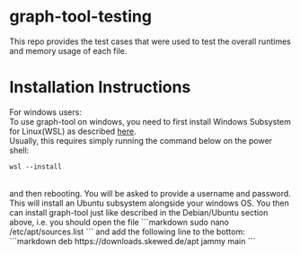 # graph-tool-testing

This repo provides the test cases that were used to test the overall runtimes and memory usage of each file.

# Installation Instructions

For windows users:<br>
  To use graph-tool on windows, you need to first install Windows Subsystem for Linux(WSL) as described [here](https://learn.microsoft.com/en-us/windows/wsl/install). <br>
  Usually, this requires simply running the command below on the power shell:
```markdown
wsl --install
```
<br>
and then rebooting. You will be asked to provide a username and password.<br>
This will install an Ubuntu subsystem alongside your windows OS. You then can install graph-tool just like described in the Debian/Ubuntu section above, i.e. you should open the file
```markdown
sudo nano /etc/apt/sources.list
```
and add the following line to the bottom:
```markdown
deb https://downloads.skewed.de/apt jammy main
```
